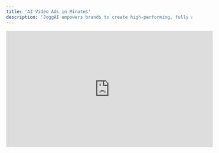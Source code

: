 ```yaml
---
title: 'AI Video Ads in Minutes'
description: 'JoggAI empowers brands to create high-performing, fully automated AI video ads. Turn any product link into a high-converting video ad in just minutes. From auto-generating product photo shoots to creating stunning avatar-led UGC explainers, every video is powered by cutting-edge AI video models. Whether you’re showcasing a physical item or a digital service, you can instantly produce multilingual, platform-ready content.'
---
```

<iframe width="560" height="315" src="https://www.youtube.com/embed/Ocop1x9VBTw&t=12s" title="YouTube video player" frameborder="0" allow="accelerometer; autoplay; clipboard-write; encrypted-media; gyroscope; picture-in-picture; web-share" referrerpolicy="strict-origin-when-cross-origin" allowfullscreen></iframe>